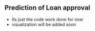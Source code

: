 ## Prediction of Loan approval
- Its just the code work done for now
- visualization will be added soon

